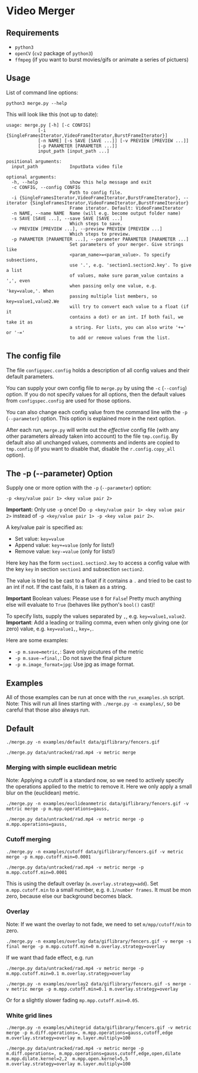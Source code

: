 # Video Merger

## Requirements

*   ``python3``
*   ``openCV`` (``cv2`` package of ``python3``)
*   ``ffmpeg`` (if you want to burst movies/gifs or animate a series 
    of pictuers)

## Usage

List of command line options:

    python3 merge.py --help
    
This will look like this (not up to date):

    usage: merge.py [-h] [-c CONFIG]
                [-i {SingleFramesIterator,VideoFrameIterator,BurstFrameIterator}]
                [-n NAME] [-s SAVE [SAVE ...]] [-v PREVIEW [PREVIEW ...]]
                [-p PARAMETER [PARAMETER ...]]
                input_path [input_path ...]

    positional arguments:
      input_path            InputData video file
    
    optional arguments:
      -h, --help            show this help message and exit
      -c CONFIG, --config CONFIG
                            Path to config file.
      -i {SingleFramesIterator,VideoFrameIterator,BurstFrameIterator}, --iterator {SingleFramesIterator,VideoFrameIterator,BurstFrameIterator}
                            Frame iterator. Default: VideoFrameIterator
      -n NAME, --name NAME  Name (will e.g. become output folder name)
      -s SAVE [SAVE ...], --save SAVE [SAVE ...]
                            Which steps to save.
      -v PREVIEW [PREVIEW ...], --preview PREVIEW [PREVIEW ...]
                            Which steps to preview.
      -p PARAMETER [PARAMETER ...], --parameter PARAMETER [PARAMETER ...]
                            Set parameters of your merger. Give strings like
                            <param_name>=<param_value>. To specify subsections,
                            use '.', e.g. 'section1.section2.key'. To give a list
                            of values, make sure param_value contains a ',', even
                            when passing only one value, e.g. 'key=value,'. When
                            passing multiple list members, so key=value1,value2.We
                            will try to convert each value to a float (if it
                            contains a dot) or an int. If both fail, we take it as
                            a string. For lists, you can also write '+=' or '-='
                            to add or remove values from the list.

    
## The config file

The file ``configspec.config`` holds a description of all config values 
and their default parameters.

You can supply your own config file to ``merge.py`` by using the
``-c`` (``--config``) option. If you do not specify values for all options, then 
the default values from ``configspec.config`` are used for those options.

You can also change each config value from the command line with the
``-p`` (``--parameter``) option. This option is explained more in the next 
option.

After each run, ``merge.py`` will write out the _effective_ config 
file (with any other parameters already taken into account) to the 
file ``tmp.config``. By default also all unchanged values, comments and 
indents are copied to ``tmp.config`` (if you want to disable that, disable 
the ``r.config.copy_all`` option).

## The -p (--parameter) Option 

Supply one or more option with the ``-p`` (``--parameter``) option:

    -p <key/value pair 1> <key value pair 2>
    
**Important:** Only use ``-p`` once! Do ``-p <key/value pair 1> <key value pair 2>`` 
instead of ``-p <key/value pair 1> -p <key value pair 2>``. 

A key/value pair is specified as:

*   Set value: ``key=value`` 
*   Append value: ``key+=value`` (only for lists!)
*   Remove value: ``key-=value`` (only for lists!)

Here key has the form ``section1.section2.key`` to access a config value
with the key ``key`` in section ``section1`` and subsection ``section2``.

The value is tried to be cast to a float if it contains a ``.`` and 
tried to be cast to an int if not. If the cast fails, it is taken as a
string. 

**Important** Boolean values: Please use ``0`` for ``False``! Pretty much 
 anything else will evaluate to ``True`` (behaves like python's 
 ``bool()`` cast)!

To specify lists, supply the values separated by ``,``, e.g. 
``key=value1,value2``. 
**Important**: Add a leading or trailing comma, even when only giving one
(or zero) value, e.g. ``key=value1,``, ``key=,``.

Here are some examples:

*   ``-p m.save=metric,``: Save only picutures of the metric
*   ``-p m.save-=final,``: Do not save the final picture
*   ``-p m.image_format=jpg``: Use jpg as image format.

## Examples

All of those examples can be run at once with the ``run_examples.sh`` script.
Note: This will run all lines starting with ``./merge.py -n examples/``, so be 
careful that those also always run.

## Default

    ./merge.py -n examples/default data/giflibrary/fencers.gif 
    
    ./merge.py data/untracked/rad.mp4 -v metric merge

### Merging with simple euclidean metric

Note: Applying a cutoff is a standard now, so we need to actively specify
the operations applied to the metric to remove it. Here we only apply a
small blur on the (euclidean) metric.

    ./merge.py -n examples/euclideanmetric data/giflibrary/fencers.gif -v metric merge -p m.mpp.operations=gauss,
    
    ./merge.py data/untracked/rad.mp4 -v metric merge -p m.mpp.operations=gauss,


### Cutoff merging

    ./merge.py -n examples/cutoff data/giflibrary/fencers.gif -v metric merge -p m.mpp.cutoff.min=0.0001
    
    ./merge.py data/untracked/rad.mp4 -v metric merge -p m.mpp.cutoff.min=0.0001

 
This is using the default overlay (``m.overlay.strategy=add``). 
Set ``m.mpp.cutoff.min`` to a small number, e.g. ``0.1/number frames``. 
It must be mon zero, because else our background becomes black. 

### Overlay

Note: If we want the overlay to not fade, we need to set ``m/mpp/cutoff/min`` to zero.

    ./merge.py -n examples/overlay data/giflibrary/fencers.gif -v merge -s final merge -p m.mpp.cutoff.min=0 m.overlay.strategy=overlay 
    
If we want thad fade effect, e.g. run 

    ./merge.py data/untracked/rad.mp4 -v metric merge -p m.mpp.cutoff.min=0.1 m.overlay.strategy=overlay 

    ./merge.py -n examples/overlay2 data/giflibrary/fencers.gif -s merge -v metric merge -p m.mpp.cutoff.min=0.1 m.overlay.strategy=overlay 
    
Or for a slightly slower fading ``mp.mpp.cutoff.min=0.05``.

### White grid lines

    ./merge.py -n examples/whitegrid data/giflibrary/fencers.gif -v metric merge -p m.diff.operations=, m.mpp.operations=gauss,cutoff,edge m.overlay.strategy=overlay m.layer.multiply=100

    ./merge.py data/untracked/rad.mp4 -v metric merge -p m.diff.operations=, m.mpp.operations=gauss,cutoff,edge,open,dilate m.mpp.dilate.kernel=2,2  m.mpp.open.kernel=5,5 m.overlay.strategy=overlay m.layer.multiply=100

    

 